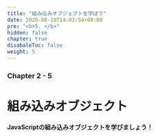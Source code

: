```yaml
---
title: "組み込みオブジェクトを学ぼう"
date: 2020-08-10T14:03:54+09:00
pre: "<b>5. </b>"
hidden: false
chapter: true
disabaleToc: false
weight: 5
---
```


### Chapter 2 - 5

# 組み込みオブジェクト

#### JavaScriptの組み込みオブジェクトを学びましょう！
